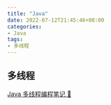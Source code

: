 ```yaml
---
title: "Java"
date: 2022-07-12T21:45:46+08:00
categories: 
- Java
tags: 
- 多线程
---
```


## 多线程

[Java 多线程编程笔记 🔗](https://oio.dog)
